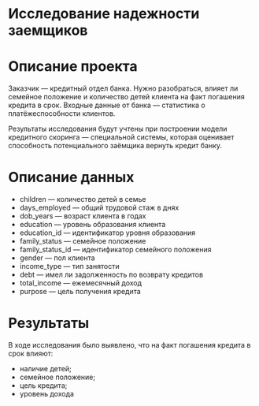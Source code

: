 # Исследование надежности заемщиков

# Описание проекта

Заказчик — кредитный отдел банка. Нужно разобраться, влияет ли семейное положение и количество детей клиента на факт погашения кредита в срок. Входные данные от банка — статистика о платёжеспособности клиентов.

Результаты исследования будут учтены при построении модели кредитного скоринга — специальной системы, которая оценивает способность потенциального заёмщика вернуть кредит банку.

# Описание данных
* children — количество детей в семье
* days_employed — общий трудовой стаж в днях
* dob_years — возраст клиента в годах
* education — уровень образования клиента
* education_id — идентификатор уровня образования
* family_status — семейное положение
* family_status_id — идентификатор семейного положения
* gender — пол клиента
* income_type — тип занятости
* debt — имел ли задолженность по возврату кредитов
* total_income — ежемесячный доход
* purpose — цель получения кредита

# Результаты
В ходе исследования было выявлено, что на факт погашения кредита в срок влияют:
* наличие детей;
* семейное положение;
* цель кредита;
* уровень дохода
